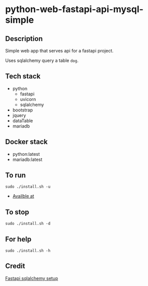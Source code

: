 # python-web-fastapi-api-mysql-simple

## Description
Simple web app that serves api
for a fastapi project.

Uses sqlalchemy query a table `dog`.

## Tech stack
- python
  - fastapi
  - uvicorn
  - sqlalchemy
- bootstrap
- jquery
- dataTable
- mariadb

## Docker stack
- python:latest
- mariadb:latest

## To run
`sudo ./install.sh -u`
- [Availble at](http://localhost/dogs)

## To stop
`sudo ./install.sh -d`

## For help
`sudo ./install.sh -h`

## Credit
[Fastapi sqlalchemy setup](https://fastapi.tiangolo.com/tutorial/sql-databases/)
